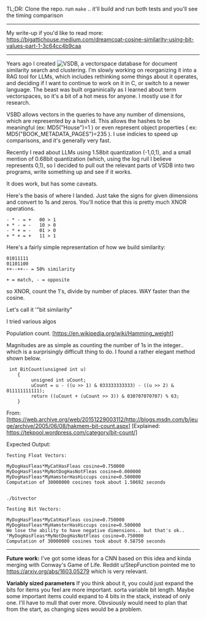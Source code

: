 TL;DR:  Clone the repo. run `make` .. it'll build and run both tests and you'll see the timing comparison
***
My write-up if you'd like to read more: https://bigattichouse.medium.com/dreamcoat-cosine-similarity-using-bit-values-part-1-3c64cc4b9caa
***

Years ago I created ![VSDB, a vectorspace database](https://github.com/bigattichouse/vectorspace) for document similarity search and clustering. I'm slowly working on reorganizing it into a RAG tool for LLMs, which includes rethinking some things about it operates, and
deciding if I want to continue to work on it in C, or switch to a newer language.  The beast was built organinically as I learned about term vectorspaces, so it's a bit of a hot mess for anyone.  I mostly use it for research.

VSBD allows vectors in the queries to have any number of dimensions, which are represented by a hash id. This allows the hashes to be meaningful (ex: MD5("House")=1 ) or even represent object properties ( ex: MD5("BOOK_METADATA_PAGES")=235 ).  I use indicies to speed up comparisons, and it's generally very fast.

Recently I read about LLMs using 1.58bit quantization (-1,0,1), and a small mention of 0.68bit quantization (which, using the log ruil I believe represents 0,1), so I decided to pull out the relevant parts of VSDB into two programs, write something up and see if it works.

It does work, but has some caveats.

Here's the basis of where I landed. Just take the signs for given dimensions and convert to 1s and zeros. You'll notice that this is pretty much XNOR operations.

```
- * - = +   00 > 1
+ * - = -   10 > 0
- * + = -   01 > 0
+ * + = +   11 > 1
```

Here's a fairly simple representation of how we build similarity:
```
01011111
01101100
++--++-- = 50% similarity

+ = match, - = opposite
```

so XNOR, count the 1's, divide by number of places. WAY faster than the cosine.

Let's call it '"bit similarity"



I tried various algos

Population count.
[https://en.wikipedia.org/wiki/Hamming_weight]

Magnitudes are as simple as counting the number of 1s in the integer.. which is a surprisingly difficult thing to do.
I found a rather elegant method shown below.

```
 int BitCount(unsigned int u)
    {
         unsigned int uCount;
         uCount = u - ((u >> 1) & 033333333333) - ((u >> 2) & 011111111111);
         return ((uCount + (uCount >> 3)) & 030707070707) % 63;
    }
```

From: [https://web.archive.org/web/20151229003112/http://blogs.msdn.com/b/jeuge/archive/2005/06/08/hakmem-bit-count.aspx]
[Explained: https://tekpool.wordpress.com/category/bit-count/]


Expected Output:

```
Testing Float Vectors:

MyDogHasFleas*MyCatHasFleas cosine=0.750000
MyDogHasFleas*MyNotDogHasNotFleas cosine=0.000000
MyDogHasFleas*MyHamsterHasHiccups cosine=0.500000
Computation of 30000000 cosines took about 1.50692 seconds


./bitvector

Testing Bit Vectors:

MyDogHasFleas*MyCatHasFleas cosine=0.750000
MyDogHasFleas*MyHamsterHasHiccups cosine=0.500000
We lose the ability to have negative dimensions.. but that's ok..
'MyDogHasFleas*MyNotDogHasNotFleas cosine=0.750000
Computation of 30000000 cosines took about 0.58750 seconds

```
***
**Future work:**
I've got some ideas for a CNN based on this idea and kinda merging with Conway's Game of Life.  Reddit u/StepFunction pointed me to https://arxiv.org/abs/1603.05279 which is very relevant.

**Variably sized parameters**
If you think about it, you could just expand the bits for items you feel are more important. sorta variable bit length.  Maybe some important items could expand to 4 bits in the stack, instead of only one. I'll have to mull that over more. Obvsiously would need to plan that from the start, as changing sizes would be a problem.


